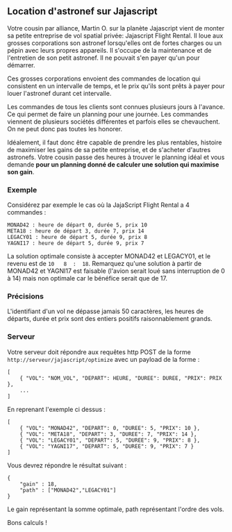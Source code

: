## Location d'astronef sur Jajascript

Votre cousin par alliance, Martin O. sur la planète Jajascript vient de monter sa petite entreprise de vol spatial privée: Jajascript Flight Rental. Il loue aux grosses corporations son astronef lorsqu'elles ont de fortes charges ou un pépin avec leurs propres appareils. Il s'occupe de la maintenance et de l'entretien de son petit astronef. Il ne pouvait s'en payer qu'un pour démarrer.

Ces grosses corporations envoient des commandes de location qui consistent en un intervalle de temps, et le prix qu'ils sont prêts à payer pour louer l'astronef durant cet intervalle.

Les commandes de tous les clients sont connues plusieurs jours à  l'avance. Ce qui permet de faire un planning pour une journée.
Les commandes viennent de plusieurs sociétés différentes et parfois elles se chevauchent. On ne peut donc pas toutes les honorer.

Idéalement, il faut donc être capable de prendre les plus rentables, histoire de maximiser les gains de sa petite entreprise, et de s'acheter d'autres astronefs.
Votre cousin passe des heures à  trouver le planning idéal et vous demande **pour un planning donné de calculer une solution qui maximise son gain**.

### Exemple

Considérez par exemple le cas où la JajaScript Flight Rental a 4 commandes :

	MONAD42 : heure de départ 0, durée 5, prix 10
	META18 : heure de départ 3, durée 7, prix 14
	LEGACY01 : heure de départ 5, durée 9, prix 8
	YAGNI17 : heure de départ 5, durée 9, prix 7

La solution optimale consiste à accepter MONAD42 et LEGACY01, et le revenu est de `10   8  :  18`. Remarquez qu'une solution à partir de MONAD42 et YAGNI17 est faisable (l'avion serait loué sans interruption de 0 à 14) mais non optimale car le bénéfice serait que de 17.

### Précisions

L'identifiant d'un vol ne dépasse jamais 50 caractères,
les heures de départs, durée et prix sont des entiers positifs raisonnablement grands.

### Serveur

Votre serveur doit répondre aux requêtes http POST de la forme `http://serveur/jajascript/optimize` avec un payload de la forme :

	[
		{ "VOL": "NOM_VOL", "DEPART": HEURE, "DUREE": DUREE, "PRIX": PRIX },
		...
	]

En reprenant l'exemple ci dessus :

	[
		{ "VOL": "MONAD42", "DEPART": 0, "DUREE": 5, "PRIX": 10 },
		{ "VOL": "META18", "DEPART": 3, "DUREE": 7, "PRIX": 14 },
		{ "VOL": "LEGACY01", "DEPART": 5, "DUREE": 9, "PRIX": 8 },
		{ "VOL": "YAGNI17", "DEPART": 5, "DUREE": 9, "PRIX": 7 }
	]

Vous devrez répondre le résultat suivant :

	{
		"gain" : 18,
		"path" : ["MONAD42","LEGACY01"]
	}

Le gain représentant la somme optimale, path représentant l'ordre des vols.

Bons calculs !